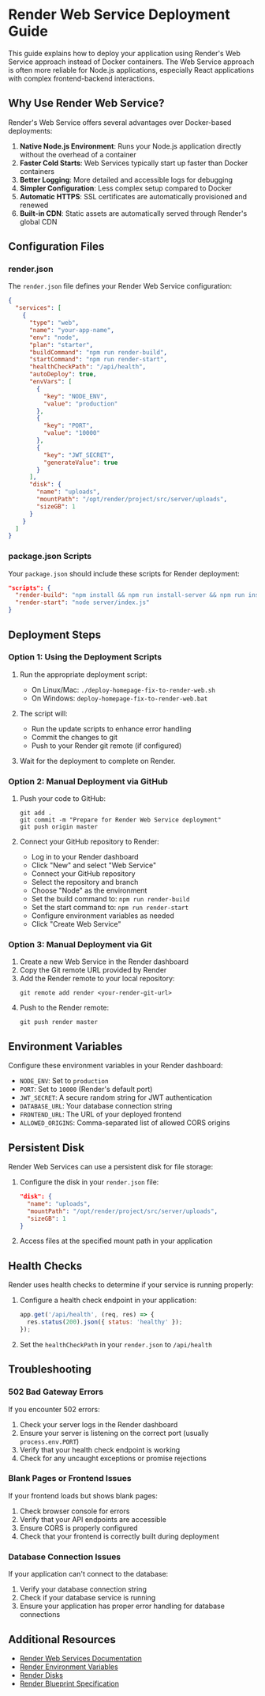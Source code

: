 # Render Web Service Deployment Guide

This guide explains how to deploy your application using Render's Web Service approach instead of Docker containers. The Web Service approach is often more reliable for Node.js applications, especially React applications with complex frontend-backend interactions.

## Why Use Render Web Service?

Render's Web Service offers several advantages over Docker-based deployments:

1. **Native Node.js Environment**: Runs your Node.js application directly without the overhead of a container
2. **Faster Cold Starts**: Web Services typically start up faster than Docker containers
3. **Better Logging**: More detailed and accessible logs for debugging
4. **Simpler Configuration**: Less complex setup compared to Docker
5. **Automatic HTTPS**: SSL certificates are automatically provisioned and renewed
6. **Built-in CDN**: Static assets are automatically served through Render's global CDN

## Configuration Files

### render.json

The `render.json` file defines your Render Web Service configuration:

```json
{
  "services": [
    {
      "type": "web",
      "name": "your-app-name",
      "env": "node",
      "plan": "starter",
      "buildCommand": "npm run render-build",
      "startCommand": "npm run render-start",
      "healthCheckPath": "/api/health",
      "autoDeploy": true,
      "envVars": [
        {
          "key": "NODE_ENV",
          "value": "production"
        },
        {
          "key": "PORT",
          "value": "10000"
        },
        {
          "key": "JWT_SECRET",
          "generateValue": true
        }
      ],
      "disk": {
        "name": "uploads",
        "mountPath": "/opt/render/project/src/server/uploads",
        "sizeGB": 1
      }
    }
  ]
}
```

### package.json Scripts

Your `package.json` should include these scripts for Render deployment:

```json
"scripts": {
  "render-build": "npm install && npm run install-server && npm run install-client && npm run build && node server/scripts/ensure-uploads-directory.js",
  "render-start": "node server/index.js"
}
```

## Deployment Steps

### Option 1: Using the Deployment Scripts

1. Run the appropriate deployment script:
   - On Linux/Mac: `./deploy-homepage-fix-to-render-web.sh`
   - On Windows: `deploy-homepage-fix-to-render-web.bat`

2. The script will:
   - Run the update scripts to enhance error handling
   - Commit the changes to git
   - Push to your Render git remote (if configured)

3. Wait for the deployment to complete on Render.

### Option 2: Manual Deployment via GitHub

1. Push your code to GitHub:
   ```
   git add .
   git commit -m "Prepare for Render Web Service deployment"
   git push origin master
   ```

2. Connect your GitHub repository to Render:
   - Log in to your Render dashboard
   - Click "New" and select "Web Service"
   - Connect your GitHub repository
   - Select the repository and branch
   - Choose "Node" as the environment
   - Set the build command to: `npm run render-build`
   - Set the start command to: `npm run render-start`
   - Configure environment variables as needed
   - Click "Create Web Service"

### Option 3: Manual Deployment via Git

1. Create a new Web Service in the Render dashboard
2. Copy the Git remote URL provided by Render
3. Add the Render remote to your local repository:
   ```
   git remote add render <your-render-git-url>
   ```
4. Push to the Render remote:
   ```
   git push render master
   ```

## Environment Variables

Configure these environment variables in your Render dashboard:

- `NODE_ENV`: Set to `production`
- `PORT`: Set to `10000` (Render's default port)
- `JWT_SECRET`: A secure random string for JWT authentication
- `DATABASE_URL`: Your database connection string
- `FRONTEND_URL`: The URL of your deployed frontend
- `ALLOWED_ORIGINS`: Comma-separated list of allowed CORS origins

## Persistent Disk

Render Web Services can use a persistent disk for file storage:

1. Configure the disk in your `render.json` file:
   ```json
   "disk": {
     "name": "uploads",
     "mountPath": "/opt/render/project/src/server/uploads",
     "sizeGB": 1
   }
   ```

2. Access files at the specified mount path in your application

## Health Checks

Render uses health checks to determine if your service is running properly:

1. Configure a health check endpoint in your application:
   ```javascript
   app.get('/api/health', (req, res) => {
     res.status(200).json({ status: 'healthy' });
   });
   ```

2. Set the `healthCheckPath` in your `render.json` to `/api/health`

## Troubleshooting

### 502 Bad Gateway Errors

If you encounter 502 errors:

1. Check your server logs in the Render dashboard
2. Ensure your server is listening on the correct port (usually `process.env.PORT`)
3. Verify that your health check endpoint is working
4. Check for any uncaught exceptions or promise rejections

### Blank Pages or Frontend Issues

If your frontend loads but shows blank pages:

1. Check browser console for errors
2. Verify that your API endpoints are accessible
3. Ensure CORS is properly configured
4. Check that your frontend is correctly built during deployment

### Database Connection Issues

If your application can't connect to the database:

1. Verify your database connection string
2. Check if your database service is running
3. Ensure your application has proper error handling for database connections

## Additional Resources

- [Render Web Services Documentation](https://render.com/docs/web-services)
- [Render Environment Variables](https://render.com/docs/environment-variables)
- [Render Disks](https://render.com/docs/disks)
- [Render Blueprint Specification](https://render.com/docs/blueprint-spec)
